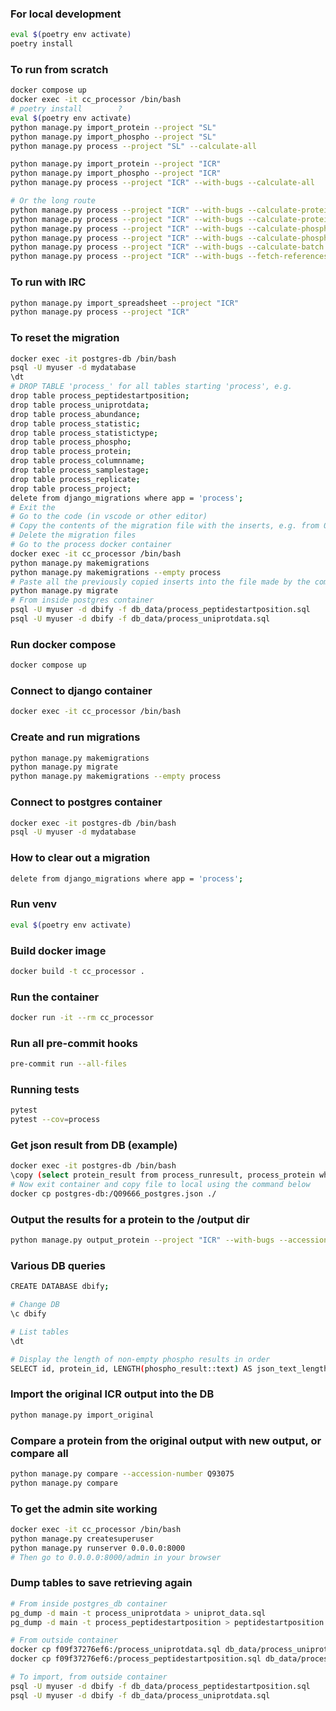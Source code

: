 ### For local development
```sh
eval $(poetry env activate)
poetry install
```


### To run from scratch
```sh
docker compose up
docker exec -it cc_processor /bin/bash
# poetry install        ?
eval $(poetry env activate)
python manage.py import_protein --project "SL"
python manage.py import_phospho --project "SL"
python manage.py process --project "SL" --calculate-all

python manage.py import_protein --project "ICR"
python manage.py import_phospho --project "ICR"
python manage.py process --project "ICR" --with-bugs --calculate-all

# Or the long route
python manage.py process --project "ICR" --with-bugs --calculate-protein-medians
python manage.py process --project "ICR" --with-bugs --calculate-proteins
python manage.py process --project "ICR" --with-bugs --calculate-phospho-medians
python manage.py process --project "ICR" --with-bugs --calculate-phosphos
python manage.py process --project "ICR" --with-bugs --calculate-batch
python manage.py process --project "ICR" --with-bugs --fetch-references

```

### To run with IRC
```sh
python manage.py import_spreadsheet --project "ICR"
python manage.py process --project "ICR"
```

### To reset the migration
```sh
docker exec -it postgres-db /bin/bash
psql -U myuser -d mydatabase
\dt
# DROP TABLE 'process_' for all tables starting 'process', e.g.
drop table process_peptidestartposition;
drop table process_uniprotdata;
drop table process_abundance;
drop table process_statistic;
drop table process_statistictype;
drop table process_phospho;
drop table process_protein;
drop table process_columnname;
drop table process_samplestage;
drop table process_replicate;
drop table process_project;
delete from django_migrations where app = 'process';
# Exit the
# Go to the code (in vscode or other editor)
# Copy the contents of the migration file with the inserts, e.g. from 0002_auto_20250531_1657.
# Delete the migration files
# Go to the process docker container
docker exec -it cc_processor /bin/bash
python manage.py makemigrations
python manage.py makemigrations --empty process
# Paste all the previously copied inserts into the file made by the command above
python manage.py migrate
# From inside postgres container
psql -U myuser -d dbify -f db_data/process_peptidestartposition.sql
psql -U myuser -d dbify -f db_data/process_uniprotdata.sql

```

### Run docker compose
```sh
docker compose up
```

### Connect to django container
```sh
docker exec -it cc_processor /bin/bash
```

### Create and run migrations
```sh
python manage.py makemigrations
python manage.py migrate
python manage.py makemigrations --empty process
```

### Connect to postgres container
```sh
docker exec -it postgres-db /bin/bash
psql -U myuser -d mydatabase
```

### How to clear out a migration
```sh
delete from django_migrations where app = 'process';
```
### Run venv
```sh
eval $(poetry env activate)
```

### Build docker image
```sh
docker build -t cc_processor .
```

### Run the container
```sh
docker run -it --rm cc_processor
```

### Run all pre-commit hooks
```sh
pre-commit run --all-files
```


### Running tests
```sh
pytest
pytest --cov=process
```

### Get json result from DB (example)
```sh
docker exec -it postgres-db /bin/bash
\copy (select protein_result from process_runresult, process_protein where protein_id = process_protein.id and accession_number = 'Q09666' and run_id = 2) TO 'Q09666_postgres.json';
# Now exit container and copy file to local using the command below
docker cp postgres-db:/Q09666_postgres.json ./
```

### Output the results for a protein to the /output dir

```sh
python manage.py output_protein --project "ICR" --with-bugs --accession-number Q93075
```

### Various DB queries
```sh
CREATE DATABASE dbify;

# Change DB
\c dbify

# List tables
\dt

# Display the length of non-empty phospho results in order
SELECT id, protein_id, LENGTH(phospho_result::text) AS json_text_length FROM process_runresult where phospho_result != '{}' order by json_text_length asc;

```

### Import the original ICR output into the DB
```sh
python manage.py import_original
```

### Compare a protein from the original output with new output, or compare all
```sh
python manage.py compare --accession-number Q93075
python manage.py compare
```

### To get the admin site working
```sh
docker exec -it cc_processor /bin/bash
python manage.py createsuperuser
python manage.py runserver 0.0.0.0:8000
# Then go to 0.0.0.0:8000/admin in your browser
```

### Dump tables to save retrieving again
```sh
# From inside postgres_db container
pg_dump -d main -t process_uniprotdata > uniprot_data.sql
pg_dump -d main -t process_peptidestartposition > peptidestartposition.sql

# From outside container
docker cp f09f37276ef6:/process_uniprotdata.sql db_data/process_uniprotdata.sql
docker cp f09f37276ef6:/process_peptidestartposition.sql db_data/process_peptidestartposition.

# To import, from outside container
psql -U myuser -d dbify -f db_data/process_peptidestartposition.sql
psql -U myuser -d dbify -f db_data/process_uniprotdata.sql
```

